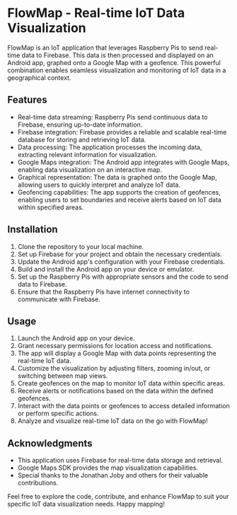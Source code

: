 # FlowMap - Real-time IoT Data Visualization

FlowMap is an IoT application that leverages Raspberry Pis to send real-time data to Firebase. This data is then processed and displayed on an Android app, graphed onto a Google Map with a geofence. This powerful combination enables seamless visualization and monitoring of IoT data in a geographical context.

## Features

- Real-time data streaming: Raspberry Pis send continuous data to Firebase, ensuring up-to-date information.
- Firebase integration: Firebase provides a reliable and scalable real-time database for storing and retrieving IoT data.
- Data processing: The application processes the incoming data, extracting relevant information for visualization.
- Google Maps integration: The Android app integrates with Google Maps, enabling data visualization on an interactive map.
- Graphical representation: The data is graphed onto the Google Map, allowing users to quickly interpret and analyze IoT data.
- Geofencing capabilities: The app supports the creation of geofences, enabling users to set boundaries and receive alerts based on IoT data within specified areas.

## Installation

1. Clone the repository to your local machine.
2. Set up Firebase for your project and obtain the necessary credentials.
3. Update the Android app's configuration with your Firebase credentials.
4. Build and install the Android app on your device or emulator.
5. Set up the Raspberry Pis with appropriate sensors and the code to send data to Firebase.
6. Ensure that the Raspberry Pis have internet connectivity to communicate with Firebase.

## Usage

1. Launch the Android app on your device.
2. Grant necessary permissions for location access and notifications.
3. The app will display a Google Map with data points representing the real-time IoT data.
4. Customize the visualization by adjusting filters, zooming in/out, or switching between map views.
5. Create geofences on the map to monitor IoT data within specific areas.
6. Receive alerts or notifications based on the data within the defined geofences.
7. Interact with the data points or geofences to access detailed information or perform specific actions.
8. Analyze and visualize real-time IoT data on the go with FlowMap!

## Acknowledgments

- This application uses Firebase for real-time data storage and retrieval.
- Google Maps SDK provides the map visualization capabilities.
- Special thanks to the Jonathan Joby and others for their valuable contributions.

Feel free to explore the code, contribute, and enhance FlowMap to suit your specific IoT data visualization needs. Happy mapping!
